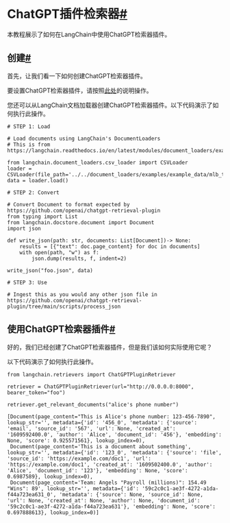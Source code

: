 

ChatGPT插件检索器[#](#chatgpt-plugin-retriever "链接到此标题的永久链接")
========================================================

本教程展示了如何在LangChain中使用ChatGPT检索器插件。

创建[#](#create "链接到此标题的永久链接")
----------------------------

首先，让我们看一下如何创建ChatGPT检索器插件。

要设置ChatGPT检索器插件，请按照[此处](https://github.com/openai/chatgpt-retrieval-plugin)的说明操作。

您还可以从LangChain文档加载器创建ChatGPT检索器插件。以下代码演示了如何执行此操作。

```
# STEP 1: Load

# Load documents using LangChain's DocumentLoaders
# This is from https://langchain.readthedocs.io/en/latest/modules/document_loaders/examples/csv

from langchain.document_loaders.csv_loader import CSVLoader
loader = CSVLoader(file_path='../../document_loaders/examples/example_data/mlb_teams_2012.csv')
data = loader.load()

# STEP 2: Convert

# Convert Document to format expected by https://github.com/openai/chatgpt-retrieval-plugin
from typing import List
from langchain.docstore.document import Document
import json

def write_json(path: str, documents: List[Document])-> None:
    results = [{"text": doc.page_content} for doc in documents]
    with open(path, "w") as f:
        json.dump(results, f, indent=2)

write_json("foo.json", data)

# STEP 3: Use

# Ingest this as you would any other json file in https://github.com/openai/chatgpt-retrieval-plugin/tree/main/scripts/process_json

```

使用ChatGPT检索器插件[#](#using-the-chatgpt-retriever-plugin "链接到此标题的永久链接")
--------------------------------------------------------------------

好的，我们已经创建了ChatGPT检索器插件，但是我们该如何实际使用它呢？

以下代码演示了如何执行此操作。

```
from langchain.retrievers import ChatGPTPluginRetriever

```

```
retriever = ChatGPTPluginRetriever(url="http://0.0.0.0:8000", bearer_token="foo")

```

```
retriever.get_relevant_documents("alice's phone number")

```

```
[Document(page_content="This is Alice's phone number: 123-456-7890", lookup_str='', metadata={'id': '456_0', 'metadata': {'source': 'email', 'source_id': '567', 'url': None, 'created_at': '1609592400.0', 'author': 'Alice', 'document_id': '456'}, 'embedding': None, 'score': 0.925571561}, lookup_index=0),
 Document(page_content='This is a document about something', lookup_str='', metadata={'id': '123_0', 'metadata': {'source': 'file', 'source_id': 'https://example.com/doc1', 'url': 'https://example.com/doc1', 'created_at': '1609502400.0', 'author': 'Alice', 'document_id': '123'}, 'embedding': None, 'score': 0.6987589}, lookup_index=0),
 Document(page_content='Team: Angels "Payroll (millions)": 154.49 "Wins": 89', lookup_str='', metadata={'id': '59c2c0c1-ae3f-4272-a1da-f44a723ea631_0', 'metadata': {'source': None, 'source_id': None, 'url': None, 'created_at': None, 'author': None, 'document_id': '59c2c0c1-ae3f-4272-a1da-f44a723ea631'}, 'embedding': None, 'score': 0.697888613}, lookup_index=0)]

```

